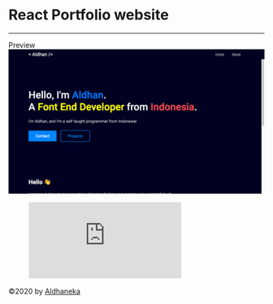 # React Portfolio website
---

Preview
![Drag Racing](preview.png)


<figure class="video_container">
  <iframe src="https://www.youtube.com/embed/6_cWyJ5FNs4" frameborder="0" allowfullscreen="true"> </iframe>
</figure>


©2020 by [Aldhaneka](https://github.com/Aldhanekaa)